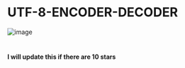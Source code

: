 # UTF-8-ENCODER-DECODER

![image](https://user-images.githubusercontent.com/107626872/174494659-87b4081b-4e61-44fd-bedd-79c51eb95472.png)
#
**I will update this if there are 10 stars**
